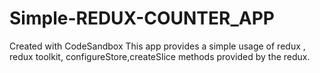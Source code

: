 # Simple-REDUX-COUNTER_APP
Created with CodeSandbox
This app provides a simple usage of redux , redux toolkit, configureStore,createSlice methods provided by the redux.
